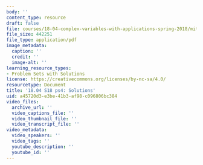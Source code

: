 ```yaml
---
body: ''
content_type: resource
draft: false
file: courses/18-04-complex-variables-with-applications-spring-2018/mit18_04_s18_pset04_sol.pdf
file_size: 442251
file_type: application/pdf
image_metadata:
  caption: ''
  credit: ''
  image-alt: ''
learning_resource_types:
- Problem Sets with Solutions
license: https://creativecommons.org/licenses/by-nc-sa/4.0/
resourcetype: Document
title: '18.04 S18 ps4: Solutions'
uid: a45720d3-e3be-41b3-af98-c096806bc384
video_files:
  archive_url: ''
  video_captions_file: ''
  video_thumbnail_file: ''
  video_transcript_file: ''
video_metadata:
  video_speakers: ''
  video_tags: ''
  youtube_description: ''
  youtube_id: ''
---
```

